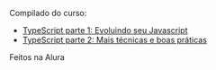 Compilado do curso:

* [TypeScript parte 1: Evoluindo seu Javascript](https://cursos.alura.com.br/course/typescript-parte1)
* [TypeScript parte 2: Mais técnicas e boas práticas](https://cursos.alura.com.br/course/typescript-parte2)

Feitos na Alura
